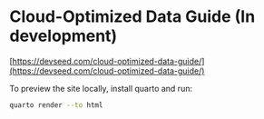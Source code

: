 # Cloud-Optimized Data Guide (In development)

[https://devseed.com/cloud-optimized-data-guide/](https://devseed.com/cloud-optimized-data-guide/)

To preview the site locally, install quarto and run:

```sh
quarto render --to html
```

